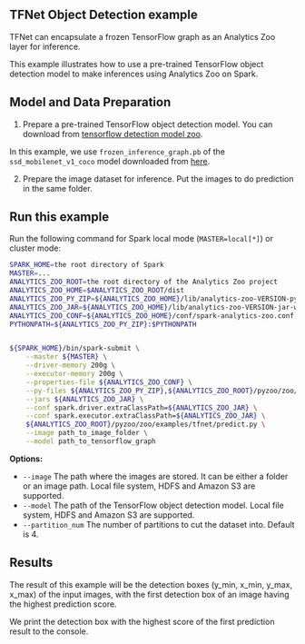 ## TFNet Object Detection example

TFNet can encapsulate a frozen TensorFlow graph as an Analytics Zoo layer for inference.

This example illustrates how to use a pre-trained TensorFlow object detection model
to make inferences using Analytics Zoo on Spark.

## Model and Data Preparation
1. Prepare a pre-trained TensorFlow object detection model. You can download from [tensorflow detection model zoo](https://github.com/tensorflow/models/blob/master/research/object_detection/g3doc/detection_model_zoo.md).

In this example, we use `frozen_inference_graph.pb` of the `ssd_mobilenet_v1_coco` model downloaded from [here](http://download.tensorflow.org/models/object_detection/ssd_mobilenet_v1_coco_2017_11_17.tar.gz).

2. Prepare the image dataset for inference. Put the images to do prediction in the same folder.


## Run this example
Run the following command for Spark local mode (`MASTER=local[*]`) or cluster mode:
```bash
SPARK_HOME=the root directory of Spark
MASTER=...
ANALYTICS_ZOO_ROOT=the root directory of the Analytics Zoo project
ANALYTICS_ZOO_HOME=$ANALYTICS_ZOO_ROOT/dist
ANALYTICS_ZOO_PY_ZIP=${ANALYTICS_ZOO_HOME}/lib/analytics-zoo-VERSION-python-api.zip
ANALYTICS_ZOO_JAR=${ANALYTICS_ZOO_HOME}/lib/analytics-zoo-VERSION-jar-with-dependencies.jar
ANALYTICS_ZOO_CONF=${ANALYTICS_ZOO_HOME}/conf/spark-analytics-zoo.conf
PYTHONPATH=${ANALYTICS_ZOO_PY_ZIP}:$PYTHONPATH


${SPARK_HOME}/bin/spark-submit \
    --master ${MASTER} \
    --driver-memory 200g \
    --executor-memory 200g \
    --properties-file ${ANALYTICS_ZOO_CONF} \
    --py-files ${ANALYTICS_ZOO_PY_ZIP},${ANALYTICS_ZOO_ROOT}/pyzoo/zoo/examples/tfnet/predict.py \
    --jars ${ANALYTICS_ZOO_JAR} \
    --conf spark.driver.extraClassPath=${ANALYTICS_ZOO_JAR} \
    --conf spark.executor.extraClassPath=${ANALYTICS_ZOO_JAR} \
    ${ANALYTICS_ZOO_ROOT}/pyzoo/zoo/examples/tfnet/predict.py \
    --image path_to_image_folder \
    --model path_to_tensorflow_graph
```

__Options:__
* `--image` The path where the images are stored. It can be either a folder or an image path. Local file system, HDFS and Amazon S3 are supported.
* `--model` The path of the TensorFlow object detection model. Local file system, HDFS and Amazon S3 are supported.
* `--partition_num` The number of partitions to cut the dataset into. Default is 4.

## Results
The result of this example will be the detection boxes (y_min, x_min, y_max, x_max) of the input images, with the first detection box of an image having the highest prediction score.

We print the detection box with the highest score of the first prediction result to the console.
